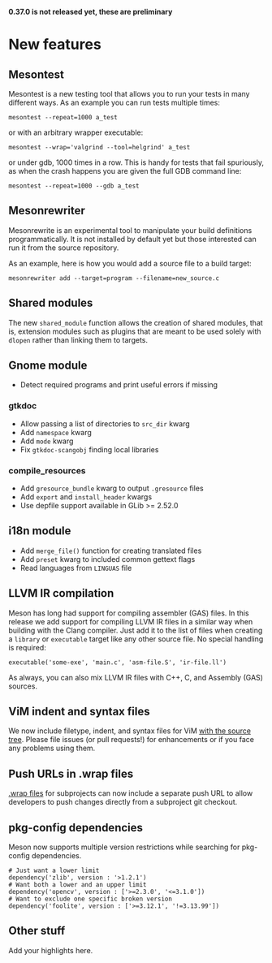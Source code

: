 **0.37.0 is not released yet, these are preliminary**

# New features

## Mesontest

Mesontest is a new testing tool that allows you to run your tests in many different ways. As an example you can run tests multiple times:

    mesontest --repeat=1000 a_test

or with an arbitrary wrapper executable:

    mesontest --wrap='valgrind --tool=helgrind' a_test

or under gdb, 1000 times in a row. This is handy for tests that fail spuriously, as when the crash happens you are given the full GDB command line:

    mesontest --repeat=1000 --gdb a_test

## Mesonrewriter

Mesonrewrite is an experimental tool to manipulate your build definitions programmatically. It is not installed by default yet but those interested can run it from the source repository.

As an example, here is how you would add a source file to a build target:

    mesonrewriter add --target=program --filename=new_source.c

## Shared modules

The new `shared_module` function allows the creation of shared modules, that is, extension modules such as plugins that are meant to be used solely with `dlopen` rather than linking them to targets.

## Gnome module

- Detect required programs and print useful errors if missing

### gtkdoc

- Allow passing a list of directories to `src_dir` kwarg
- Add `namespace` kwarg
- Add `mode` kwarg
- Fix `gtkdoc-scangobj` finding local libraries

### compile_resources

- Add `gresource_bundle` kwarg to output `.gresource` files
- Add `export` and `install_header` kwargs
- Use depfile support available in GLib >= 2.52.0

## i18n module

- Add `merge_file()` function for creating translated files
- Add `preset` kwarg to included common gettext flags
- Read languages from `LINGUAS` file

## LLVM IR compilation

Meson has long had support for compiling assembler (GAS) files. In this release we add support for compiling LLVM IR files in a similar way when building with the Clang compiler. Just add it to the list of files when creating a `library` or `executable` target like any other source file. No special handling is required:

```
executable('some-exe', 'main.c', 'asm-file.S', 'ir-file.ll')
```

As always, you can also mix LLVM IR files with C++, C, and Assembly (GAS) sources.

## ViM indent and syntax files

We now include filetype, indent, and syntax files for ViM [with the source tree](https://github.com/mesonbuild/meson/tree/master/syntax-highlighting/vim). Please file issues (or pull requests!) for enhancements or if you face any problems using them.

## Push URLs in .wrap files

[.wrap files](Using-the-WrapDB) for subprojects can now include a separate push URL to allow developers to push changes directly from a subproject git checkout.

## pkg-config dependencies

Meson now supports multiple version restrictions while searching for pkg-config dependencies.

```
# Just want a lower limit
dependency('zlib', version : '>1.2.1')
# Want both a lower and an upper limit
dependency('opencv', version : ['>=2.3.0', '<=3.1.0'])
# Want to exclude one specific broken version
dependency('foolite', version : ['>=3.12.1', '!=3.13.99'])
```

## Other stuff

Add your highlights here.
